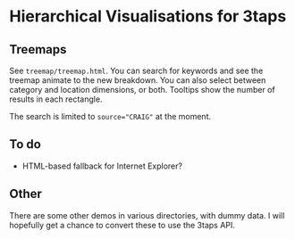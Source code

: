 Hierarchical Visualisations for 3taps
=====================================

Treemaps
--------

See `treemap/treemap.html`.  You can search for keywords and see the treemap
animate to the new breakdown.  You can also select between category and
location dimensions, or both.  Tooltips show the number of results in each
rectangle.

The search is limited to `source="CRAIG"` at the moment.

To do
-----

 * HTML-based fallback for Internet Explorer?

Other
-----

There are some other demos in various directories, with dummy data.  I will
hopefully get a chance to convert these to use the 3taps API.

